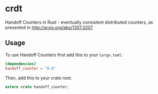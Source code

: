 # crdt

Handoff Counters in Rust - eventually consistent distributed counters, as presented in
http://arxiv.org/abs/1307.3207


## Usage

To use Handoff Counters first add this to your `Cargo.toml`:

```toml
[dependencies]
handoff_counter = "0.8"
```

Then, add this to your crate root:

```rust
extern crate handoff_counter;
```

